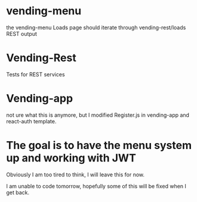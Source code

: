 

# vending-menu
the vending-menu Loads page should iterate through vending-rest/loads REST
output


# Vending-Rest
Tests for REST services

# Vending-app
not ure what this is anymore, but I modified Register.js in
vending-app and react-auth template.

# The goal is to have the menu system up and working with JWT
Obviously I am too tired to think, I will leave this for now.

I am unable to code tomorrow, hopefully some of this will be fixed when I get 
back.
